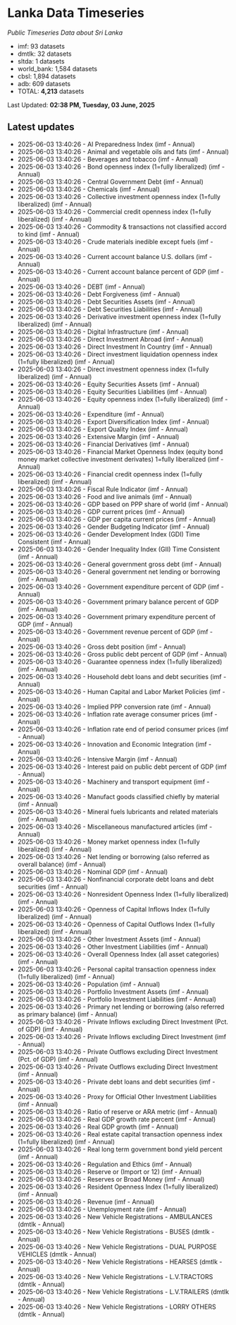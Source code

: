 # Lanka Data Timeseries
*Public Timeseries Data about Sri Lanka*

* imf: 93 datasets
* dmtlk: 32 datasets
* sltda: 1 datasets
* world_bank: 1,584 datasets
* cbsl: 1,894 datasets
* adb: 609 datasets
* TOTAL: **4,213** datasets

Last Updated: **02:38 PM, Tuesday, 03 June, 2025**

## Latest updates

* 2025-06-03 13:40:26 - AI Preparedness Index (imf - Annual)
* 2025-06-03 13:40:26 - Animal and vegetable oils and fats (imf - Annual)
* 2025-06-03 13:40:26 - Beverages and tobacco (imf - Annual)
* 2025-06-03 13:40:26 - Bond openness index (1=fully liberalized) (imf - Annual)
* 2025-06-03 13:40:26 - Central Government Debt (imf - Annual)
* 2025-06-03 13:40:26 - Chemicals (imf - Annual)
* 2025-06-03 13:40:26 - Collective investment openness index (1=fully liberalized) (imf - Annual)
* 2025-06-03 13:40:26 - Commercial credit openness index (1=fully liberalized) (imf - Annual)
* 2025-06-03 13:40:26 - Commodity & transactions not classified accord to kind (imf - Annual)
* 2025-06-03 13:40:26 - Crude materials inedible except fuels (imf - Annual)
* 2025-06-03 13:40:26 - Current account balance U.S. dollars (imf - Annual)
* 2025-06-03 13:40:26 - Current account balance percent of GDP (imf - Annual)
* 2025-06-03 13:40:26 - DEBT (imf - Annual)
* 2025-06-03 13:40:26 - Debt Forgiveness (imf - Annual)
* 2025-06-03 13:40:26 - Debt Securities Assets (imf - Annual)
* 2025-06-03 13:40:26 - Debt Securities Liabilities (imf - Annual)
* 2025-06-03 13:40:26 - Derivative investment openness index (1=fully liberalized) (imf - Annual)
* 2025-06-03 13:40:26 - Digital Infrastructure (imf - Annual)
* 2025-06-03 13:40:26 - Direct Investment Abroad (imf - Annual)
* 2025-06-03 13:40:26 - Direct Investment In Country (imf - Annual)
* 2025-06-03 13:40:26 - Direct investment liquidation openness index (1=fully liberalized) (imf - Annual)
* 2025-06-03 13:40:26 - Direct investment openness index (1=fully liberalized) (imf - Annual)
* 2025-06-03 13:40:26 - Equity Securities Assets (imf - Annual)
* 2025-06-03 13:40:26 - Equity Securities Liabilities (imf - Annual)
* 2025-06-03 13:40:26 - Equity openness index (1=fully liberalized) (imf - Annual)
* 2025-06-03 13:40:26 - Expenditure (imf - Annual)
* 2025-06-03 13:40:26 - Export Diversification Index (imf - Annual)
* 2025-06-03 13:40:26 - Export Quality Index (imf - Annual)
* 2025-06-03 13:40:26 - Extensive Margin (imf - Annual)
* 2025-06-03 13:40:26 - Financial Derivatives (imf - Annual)
* 2025-06-03 13:40:26 - Financial Market Openness Index (equity bond money market collective investment derivates) 1=fully liberalized (imf - Annual)
* 2025-06-03 13:40:26 - Financial credit openness index (1=fully liberalized) (imf - Annual)
* 2025-06-03 13:40:26 - Fiscal Rule Indicator (imf - Annual)
* 2025-06-03 13:40:26 - Food and live animals (imf - Annual)
* 2025-06-03 13:40:26 - GDP based on PPP share of world (imf - Annual)
* 2025-06-03 13:40:26 - GDP current prices (imf - Annual)
* 2025-06-03 13:40:26 - GDP per capita current prices (imf - Annual)
* 2025-06-03 13:40:26 - Gender Budgeting Indicator (imf - Annual)
* 2025-06-03 13:40:26 - Gender Development Index (GDI) Time Consistent (imf - Annual)
* 2025-06-03 13:40:26 - Gender Inequality Index (GII) Time Consistent (imf - Annual)
* 2025-06-03 13:40:26 - General government gross debt (imf - Annual)
* 2025-06-03 13:40:26 - General government net lending or borrowing (imf - Annual)
* 2025-06-03 13:40:26 - Government expenditure percent of GDP (imf - Annual)
* 2025-06-03 13:40:26 - Government primary balance percent of GDP (imf - Annual)
* 2025-06-03 13:40:26 - Government primary expenditure percent of GDP (imf - Annual)
* 2025-06-03 13:40:26 - Government revenue percent of GDP (imf - Annual)
* 2025-06-03 13:40:26 - Gross debt position (imf - Annual)
* 2025-06-03 13:40:26 - Gross public debt percent of GDP (imf - Annual)
* 2025-06-03 13:40:26 - Guarantee openness index (1=fully liberalized) (imf - Annual)
* 2025-06-03 13:40:26 - Household debt loans and debt securities (imf - Annual)
* 2025-06-03 13:40:26 - Human Capital and Labor Market Policies (imf - Annual)
* 2025-06-03 13:40:26 - Implied PPP conversion rate (imf - Annual)
* 2025-06-03 13:40:26 - Inflation rate average consumer prices (imf - Annual)
* 2025-06-03 13:40:26 - Inflation rate end of period consumer prices (imf - Annual)
* 2025-06-03 13:40:26 - Innovation and Economic Integration (imf - Annual)
* 2025-06-03 13:40:26 - Intensive Margin (imf - Annual)
* 2025-06-03 13:40:26 - Interest paid on public debt percent of GDP (imf - Annual)
* 2025-06-03 13:40:26 - Machinery and transport equipment (imf - Annual)
* 2025-06-03 13:40:26 - Manufact goods classified chiefly by material (imf - Annual)
* 2025-06-03 13:40:26 - Mineral fuels lubricants and related materials (imf - Annual)
* 2025-06-03 13:40:26 - Miscellaneous manufactured articles (imf - Annual)
* 2025-06-03 13:40:26 - Money market openness index (1=fully liberalized) (imf - Annual)
* 2025-06-03 13:40:26 - Net lending or borrowing (also referred as overall balance) (imf - Annual)
* 2025-06-03 13:40:26 - Nominal GDP (imf - Annual)
* 2025-06-03 13:40:26 - Nonfinancial corporate debt loans and debt securities (imf - Annual)
* 2025-06-03 13:40:26 - Nonresident Openness Index (1=fully liberalized) (imf - Annual)
* 2025-06-03 13:40:26 - Openness of Capital Inflows Index (1=fully liberalized) (imf - Annual)
* 2025-06-03 13:40:26 - Openness of Capital Outflows Index (1=fully liberalized) (imf - Annual)
* 2025-06-03 13:40:26 - Other Investment Assets (imf - Annual)
* 2025-06-03 13:40:26 - Other Investment Liabilities (imf - Annual)
* 2025-06-03 13:40:26 - Overall Openness Index (all asset categories) (imf - Annual)
* 2025-06-03 13:40:26 - Personal capital transaction openness index (1=fully liberalized) (imf - Annual)
* 2025-06-03 13:40:26 - Population (imf - Annual)
* 2025-06-03 13:40:26 - Portfolio Investment Assets (imf - Annual)
* 2025-06-03 13:40:26 - Portfolio Investment Liabilities (imf - Annual)
* 2025-06-03 13:40:26 - Primary net lending or borrowing (also referred as primary balance) (imf - Annual)
* 2025-06-03 13:40:26 - Private Inflows excluding Direct Investment (Pct. of GDP) (imf - Annual)
* 2025-06-03 13:40:26 - Private Inflows excluding Direct Investment (imf - Annual)
* 2025-06-03 13:40:26 - Private Outflows excluding Direct Investment (Pct. of GDP) (imf - Annual)
* 2025-06-03 13:40:26 - Private Outflows excluding Direct Investment (imf - Annual)
* 2025-06-03 13:40:26 - Private debt loans and debt securities (imf - Annual)
* 2025-06-03 13:40:26 - Proxy for Official Other Investment Liabilities (imf - Annual)
* 2025-06-03 13:40:26 - Ratio of reserve or ARA metric (imf - Annual)
* 2025-06-03 13:40:26 - Real GDP growth rate percent (imf - Annual)
* 2025-06-03 13:40:26 - Real GDP growth (imf - Annual)
* 2025-06-03 13:40:26 - Real estate capital transaction openness index (1=fully liberalized) (imf - Annual)
* 2025-06-03 13:40:26 - Real long term government bond yield percent (imf - Annual)
* 2025-06-03 13:40:26 - Regulation and Ethics (imf - Annual)
* 2025-06-03 13:40:26 - Reserve or (Import or 12) (imf - Annual)
* 2025-06-03 13:40:26 - Reserves or Broad Money (imf - Annual)
* 2025-06-03 13:40:26 - Resident Openness Index (1=fully liberalized) (imf - Annual)
* 2025-06-03 13:40:26 - Revenue (imf - Annual)
* 2025-06-03 13:40:26 - Unemployment rate (imf - Annual)
* 2025-06-03 13:40:26 - New Vehicle Registrations - AMBULANCES (dmtlk - Annual)
* 2025-06-03 13:40:26 - New Vehicle Registrations - BUSES (dmtlk - Annual)
* 2025-06-03 13:40:26 - New Vehicle Registrations - DUAL PURPOSE VEHICLES (dmtlk - Annual)
* 2025-06-03 13:40:26 - New Vehicle Registrations - HEARSES (dmtlk - Annual)
* 2025-06-03 13:40:26 - New Vehicle Registrations - L.V.TRACTORS (dmtlk - Annual)
* 2025-06-03 13:40:26 - New Vehicle Registrations - L.V.TRAILERS (dmtlk - Annual)
* 2025-06-03 13:40:26 - New Vehicle Registrations - LORRY OTHERS (dmtlk - Annual)